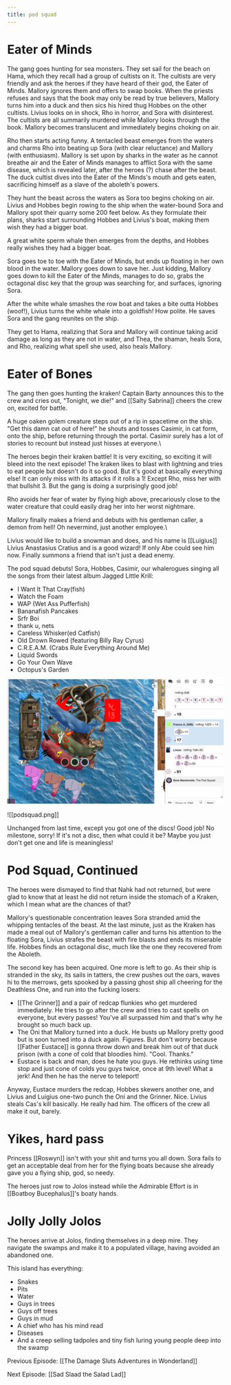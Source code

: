 ```yaml
---
title: pod squad
---
```


# Eater of Minds

The gang goes hunting for sea monsters. They set sail for the beach on Hama, which they recall had a group of cultists on it. The cultists are very friendly and ask the heroes if they have heard of their god, the Eater of Minds. Mallory ignores them and offers to swap books. When the priests refuses and says that the book may only be read by true believers, Mallory turns him into a duck and then sics his hired thug Hobbes on the other cultists. Livius looks on in shock, Rho in horror, and Sora with disinterest. The cultists are all summarily murdered while Mallory looks through the book. Mallory becomes translucent and immediately begins choking on air.

Rho then starts acting funny. A tentacled beast emerges from the waters and charms Rho into beating up Sora (with clear reluctance) and Mallory (with enthusiasm). Mallory is set upon by sharks in the water as he cannot breathe air and the Eater of Minds manages to afflict Sora with the same disease, which is revealed later, after the heroes (?) chase after the beast. The duck cultist dives into the Eater of the Minds's mouth and gets eaten, sacrificing himself as a slave of the aboleth's powers.

They hunt the beast across the waters as Sora too begins choking on air. Livius and Hobbes begin rowing to the ship when the water-bound Sora and Mallory spot their quarry some 200 feet below. As they formulate their plans, sharks start surrounding Hobbes and Livius's boat, making them wish they had a bigger boat.

A great white sperm whale then emerges from the depths, and Hobbes really wishes they had a bigger boat.

Sora goes toe to toe with the Eater of Minds, but ends up floating in her own blood in the water. Mallory goes down to save her. Just kidding, Mallory goes down to kill the Eater of the Minds, manages to do so, grabs the octagonal disc key that the group was searching for, and surfaces, ignoring Sora.

After the white whale smashes the row boat and takes a bite outta Hobbes (woof!), Livius turns the white whale into a goldfish! How polite. He saves Sora and the gang reunites on the ship.

They get to Hama, realizing that Sora and Mallory will continue taking acid damage as long as they are not in water, and Thea, the shaman, heals Sora, and Rho, realizing what spell she used, also heals Mallory.

# Eater of Bones

The gang then goes hunting the kraken! Captain Barty announces this to the crew and cries out, "Tonight, we die!" and [[Salty Sabrina]] cheers the crew on, excited for battle.

A huge oaken golem creature steps out of a rip in spacetime on the ship. "Get this damn cat out of here!" he shouts and tosses Casimir, in cat form, onto the ship, before returning through the portal. Casimir surely has a lot of stories to recount but instead just hisses at everyone.\

The heroes begin their kraken battle! It is very exciting, so exciting it will bleed into the next episode! The kraken likes to blast with lightning and tries to eat people but doesn't do it so good. But it's good at basically everything else! It can only miss with its attacks if it rolls a 1! Except Rho, miss her with that bullshit 3. But the gang is doing a surprisingly good job!

Rho avoids her fear of water by flying high above, precariously close to the water creature that could easily drag her into her worst nightmare.

Mallory finally makes a friend and debuts with his gentleman caller, a demon from hell! Oh nevermind, just another employee.\

Livius would like to build a snowman and does, and his name is [[Luigius]] Livius Anastasius Cratius and is a good wizard! If only Abe could see him now. Finally summons a friend that isn't just a dead enemy.

The pod squad debuts! Sora, Hobbes, Casimir, our whalerogues singing all the songs from their latest album Jagged Little Krill:

* I Want It That Cray(fish)
* Watch the Foam
* WAP (Wet Ass Pufferfish)
* Bananafish Pancakes
* Srfr Boi
* thank u, nets
* Careless Whisker(ed Catfish)
* Old Drown Rowed (featuring Billy Ray Cyrus)
* C.R.E.A.M. (Crabs Rule Everything Around Me)
* Liquid Swords
* Go Your Own Wave
* Octopus's Garden


<img src="/assets/podsquad.png"/>

![[podsquad.png]]

Unchanged from last time, except you got one of the discs! Good job! No milestone, sorry! If it's not a disc, then what could it be? Maybe you just don't get one and life is meaningless!

# Pod Squad, Continued

The heroes were dismayed to find that Nahk had not returned, but were glad to know that at least he did not return inside the stomach of a Kraken, which I mean what are the chances of that?

Mallory's questionable concentration leaves Sora stranded amid the whipping tentacles of the beast. At the last minute, just as the Kraken has made a meal out of Mallory's gentleman caller and turns his attention to the floating Sora, Livius strafes the beast with fire blasts and ends its miserable life. Hobbes finds an octagonal disc, much like the one they recovered from the Aboleth. 

The second key has been acquired. One more is left to go. As their ship is stranded in the sky, its sails in tatters, the crew pushes out the oars, waves hi to the merrows, gets spooked by a passing ghost ship all cheering for the Deathless One, and run into the fucking losers:

* [[The Grinner]] and a pair of redcap flunkies who get murdered immediately. He tries to go after the crew and tries to cast spells on everyone, but every passes! You've all surpassed him and that's why he brought so much back up.
* The Oni that Mallory turned into a duck. He busts up Mallory pretty good but is soon turned into a duck again. Figures. But don't worry because [[Father Eustace]] is gonna throw down and break him out of that duck prison (with a cone of cold that bloodies him). "Cool. Thanks."
* Eustace is back and man, does he hate you guys. He rethinks using time stop and just cone of colds you guys twice, once at 9th level! What a jerk! And then he has the nerve to teleport!

Anyway, Eustace murders the redcap, Hobbes skewers another one, and Livius and Luigius one-two punch  the Oni and the Grinner. Nice. Livius steals Cas's kill basically. He really had him. The officers of the crew all make it out, barely. 

# Yikes, hard pass

Princess [[Roswyn]] isn't with your shit and turns you all down. Sora fails to get an acceptable deal from her for the flying boats because she already gave you a flying ship, god, so needy. 

The heroes just row to Jolos instead while the Admirable Effort is in [[Boatboy Bucephalus]]'s boaty hands.

# Jolly Jolly Jolos

The heroes arrive at Jolos, finding themselves in a deep mire. They navigate the swamps and make it to a populated village, having avoided an abandoned one. 

This island has everything:

* Snakes
* Pits
* Water
* Guys in trees
* Guys off trees
* Guys in mud
* A chief who has his mind read
* Diseases
* And a creep selling tadpoles and tiny fish luring young people deep into the swamp

Previous Episode: [[The Damage Sluts Adventures in Wonderland]]

Next Episode: [[Sad Slaad the Salad Lad]]